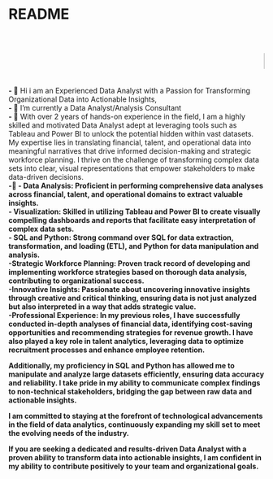 # README
<marquee behavior="scroll" direction="left">
    <h1> 👋 I’m @VishalKumar...</h1>
</marquee>



<b>- 👋</b> Hi i am an Experienced Data Analyst with a Passion for Transforming Organizational Data into Actionable Insights,<br>
<b>- 🌱</b> I’m currently a Data Analyst/Analysis Consultant<br>
<b>- 👀</b> With over 2 years of hands-on experience in the field, I am a highly skilled and motivated Data Analyst adept at leveraging tools such as Tableau and Power BI to unlock the potential hidden within vast datasets. My expertise lies in translating financial, talent, and operational data into meaningful narratives that drive informed decision-making and strategic workforce planning. I thrive on the challenge of transforming complex data sets into clear, visual representations that empower stakeholders to make data-driven decisions.<br>
<b>-💼<b> - Data Analysis: Proficient in performing comprehensive data analyses across financial, talent, and operational domains to extract valuable insights.<br>
            - Visualization: Skilled in utilizing Tableau and Power BI to create visually compelling dashboards and reports that facilitate easy interpretation of complex data sets.<br>
            - SQL and Python: Strong command over SQL for data extraction, transformation, and loading (ETL), and Python for data manipulation and analysis.<br>
            -Strategic Workforce Planning: Proven track record of developing and implementing workforce strategies based on thorough data analysis, contributing to organizational success.<br>
            -Innovative Insights: Passionate about uncovering innovative insights through creative and critical thinking, ensuring data is not just analyzed but also interpreted in a way that adds strategic value.<br>
            -Professional Experience: In my previous roles, I have successfully conducted in-depth analyses of financial data, identifying cost-saving opportunities and recommending strategies for revenue growth. I have also played a key role in talent analytics, leveraging data to optimize recruitment processes and enhance employee retention.<br>

Additionally, my proficiency in SQL and Python has allowed me to manipulate and analyze large datasets efficiently, ensuring data accuracy and reliability. I take pride in my ability to communicate complex findings to non-technical stakeholders, bridging the gap between raw data and actionable insights.<br>

I am committed to staying at the forefront of technological advancements in the field of data analytics, continuously expanding my skill set to meet the evolving needs of the industry.<br>

If you are seeking a dedicated and results-driven Data Analyst with a proven ability to transform data into actionable insights, I am confident in my ability to contribute positively to your team and organizational goals.<br>
